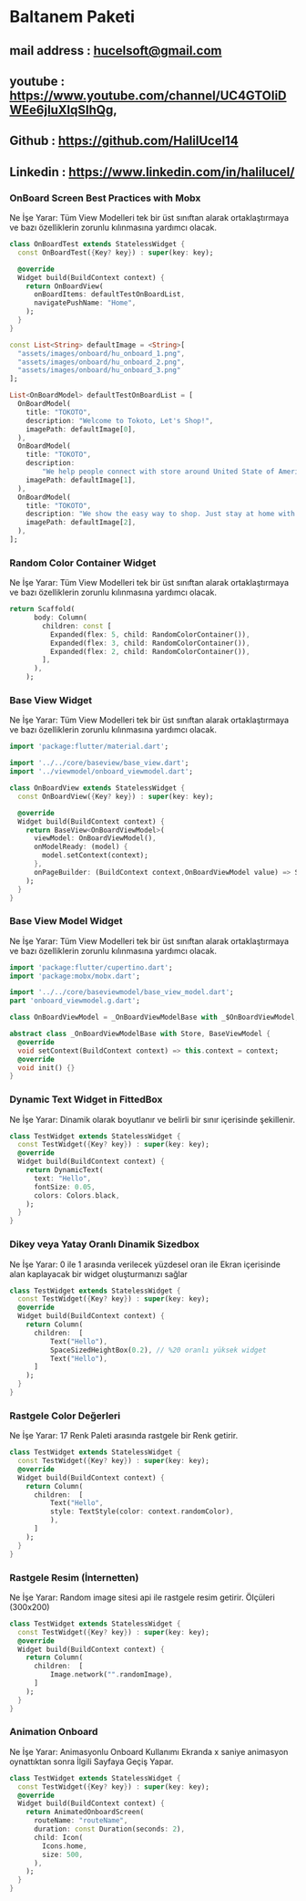 # Baltanem Paketi 

## mail address : hucelsoft@gmail.com

## youtube : https://www.youtube.com/channel/UC4GTOIiDWEe6jIuXlqSIhQg,

## Github : https://github.com/HalilUcel14

## Linkedin : https://www.linkedin.com/in/halilucel/

### OnBoard Screen Best Practices with Mobx
Ne İşe Yarar: Tüm View Modelleri tek bir üst sınıftan alarak ortaklaştırmaya ve bazı özelliklerin zorunlu kılınmasına yardımcı olacak.

```dart
class OnBoardTest extends StatelessWidget {
  const OnBoardTest({Key? key}) : super(key: key);

  @override
  Widget build(BuildContext context) {
    return OnBoardView(
      onBoardItems: defaultTestOnBoardList,
      navigatePushName: "Home",
    );
  }
}

const List<String> defaultImage = <String>[
  "assets/images/onboard/hu_onboard_1.png",
  "assets/images/onboard/hu_onboard_2.png",
  "assets/images/onboard/hu_onboard_3.png"
];

List<OnBoardModel> defaultTestOnBoardList = [
  OnBoardModel(
    title: "TOKOTO",
    description: "Welcome to Tokoto, Let's Shop!",
    imagePath: defaultImage[0],
  ),
  OnBoardModel(
    title: "TOKOTO",
    description:
        "We help people connect with store around United State of America",
    imagePath: defaultImage[1],
  ),
  OnBoardModel(
    title: "TOKOTO",
    description: "We show the easy way to shop. Just stay at home with us",
    imagePath: defaultImage[2],
  ),
];
```

### Random Color Container  Widget 
Ne İşe Yarar: Tüm View Modelleri tek bir üst sınıftan alarak ortaklaştırmaya ve bazı özelliklerin zorunlu kılınmasına yardımcı olacak.

```dart
return Scaffold(
      body: Column(
        children: const [
          Expanded(flex: 5, child: RandomColorContainer()),
          Expanded(flex: 3, child: RandomColorContainer()),
          Expanded(flex: 2, child: RandomColorContainer()),
        ],
      ),
    );
```

### Base View  Widget
Ne İşe Yarar: Tüm View Modelleri tek bir üst sınıftan alarak ortaklaştırmaya ve bazı özelliklerin zorunlu kılınmasına yardımcı olacak.

```dart
import 'package:flutter/material.dart';

import '../../core/baseview/base_view.dart';
import '../viewmodel/onboard_viewmodel.dart';

class OnBoardView extends StatelessWidget {
  const OnBoardView({Key? key}) : super(key: key);

  @override
  Widget build(BuildContext context) {
    return BaseView<OnBoardViewModel>(
      viewModel: OnBoardViewModel(),
      onModelReady: (model) {
        model.setContext(context);
      },
      onPageBuilder: (BuildContext context,OnBoardViewModel value) => Scaffold(),
    );
  }
}
```


### Base View Model Widget
Ne İşe Yarar: Tüm View Modelleri tek bir üst sınıftan alarak ortaklaştırmaya ve bazı özelliklerin zorunlu kılınmasına yardımcı olacak.

```dart
import 'package:flutter/cupertino.dart';
import 'package:mobx/mobx.dart';

import '../../core/baseviewmodel/base_view_model.dart';
part 'onboard_viewmodel.g.dart';

class OnBoardViewModel = _OnBoardViewModelBase with _$OnBoardViewModel;

abstract class _OnBoardViewModelBase with Store, BaseViewModel {
  @override
  void setContext(BuildContext context) => this.context = context;
  @override
  void init() {}
}
```

### Dynamic Text Widget in FittedBox
Ne İşe Yarar: Dinamik olarak boyutlanır ve belirli bir sınır içerisinde şekillenir.

```dart
class TestWidget extends StatelessWidget {
  const TestWidget({Key? key}) : super(key: key);
  @override
  Widget build(BuildContext context) {
    return DynamicText(
      text: "Hello",
      fontSize: 0.05,
      colors: Colors.black,
    );
  }
}
```


### Dikey veya Yatay Oranlı Dinamik Sizedbox
Ne İşe Yarar: 0 ile 1 arasında verilecek yüzdesel oran ile Ekran içerisinde alan kaplayacak bir widget oluşturmanızı sağlar

```dart
class TestWidget extends StatelessWidget {
  const TestWidget({Key? key}) : super(key: key);
  @override
  Widget build(BuildContext context) {
    return Column(
      children:  [
          Text("Hello"),
          SpaceSizedHeightBox(0.2), // %20 oranlı yüksek widget
          Text("Hello"),
      ]
    );
  }
}
```

### Rastgele Color Değerleri
Ne İşe Yarar: 17 Renk Paleti arasında rastgele bir Renk getirir.

```dart
class TestWidget extends StatelessWidget {
  const TestWidget({Key? key}) : super(key: key);
  @override
  Widget build(BuildContext context) {
    return Column(
      children:  [
          Text("Hello",
          style: TextStyle(color: context.randomColor),
          ),
      ]
    );
  }
}
```

### Rastgele Resim (İnternetten)
Ne İşe Yarar: Random image sitesi api ile rastgele resim getirir. Ölçüleri (300x200)

```dart
class TestWidget extends StatelessWidget {
  const TestWidget({Key? key}) : super(key: key);
  @override
  Widget build(BuildContext context) {
    return Column(
      children:  [
          Image.network("".randomImage),
      ]
    );
  }
}
```

### Animation Onboard
Ne İşe Yarar: Animasyonlu Onboard Kullanımı Ekranda x saniye animasyon oynattıktan sonra İlgili Sayfaya Geçiş Yapar.

```dart
class TestWidget extends StatelessWidget {
  const TestWidget({Key? key}) : super(key: key);
  @override
  Widget build(BuildContext context) {
    return AnimatedOnboardScreen(
      routeName: "routeName",
      duration: const Duration(seconds: 2),
      child: Icon(
        Icons.home,
        size: 500,
      ),
    );
  }
}
```
